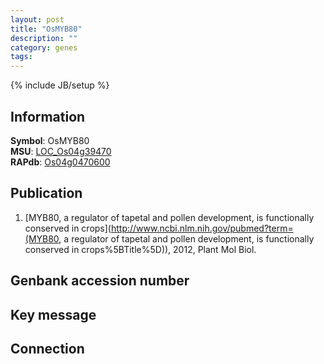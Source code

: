 ```yaml
---
layout: post
title: "OsMYB80"
description: ""
category: genes
tags: 
---
```

{% include JB/setup %}

## Information
__Symbol__: OsMYB80  
__MSU__: [LOC_Os04g39470](http://rice.plantbiology.msu.edu/cgi-bin/ORF_infopage.cgi?orf=LOC_Os04g39470)  
__RAPdb__: [Os04g0470600](http://rapdb.dna.affrc.go.jp/viewer/gbrowse_details/irgsp1?name=Os04g0470600)  

## Publication
1. [MYB80, a regulator of tapetal and pollen development, is functionally conserved in crops](http://www.ncbi.nlm.nih.gov/pubmed?term=(MYB80, a regulator of tapetal and pollen development, is functionally conserved in crops%5BTitle%5D)), 2012, Plant Mol Biol.

## Genbank accession number

## Key message

## Connection


